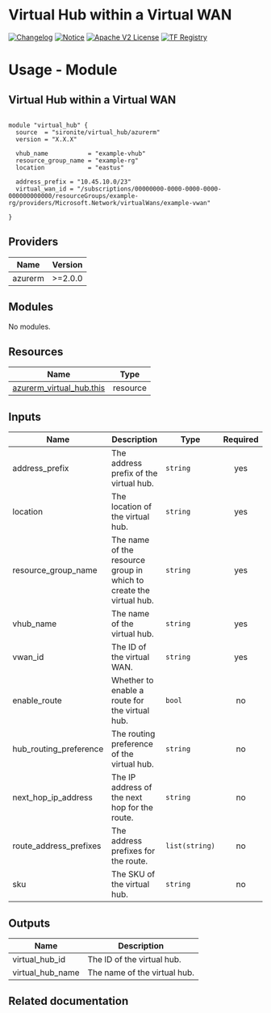 <!-- BEGIN_TF_DOCS -->
 # Virtual Hub within a Virtual WAN
[![Changelog](https://img.shields.io/badge/changelog-release-green.svg)](https://github.com/sironite/terraform-azurerm-virtual_hub/releases/latest) [![Notice](https://img.shields.io/badge/notice-copyright-yellow.svg)](NOTICE) [![Apache V2 License](https://img.shields.io/badge/license-Apache%20V2-orange.svg)](LICENSE) [![TF Registry](https://img.shields.io/badge/terraform-registry-blue.svg)](https://registry.terraform.io/providers/hashicorp/azurerm/latest/docs/resources/virtual_hub)

# Usage - Module

## Virtual Hub within a Virtual WAN

```hcl

module "virtual_hub" {
  source  = "sironite/virtual_hub/azurerm"
  version = "X.X.X"

  vhub_name           = "example-vhub"
  resource_group_name = "example-rg"
  location            = "eastus"

  address_prefix = "10.45.10.0/23"
  virtual_wan_id = "/subscriptions/00000000-0000-0000-0000-000000000000/resourceGroups/example-rg/providers/Microsoft.Network/virtualWans/example-vwan"

}
```

## Providers

| Name | Version |
|------|---------|
| azurerm | >=2.0.0 |

## Modules

No modules.

## Resources

| Name | Type |
|------|------|
| [azurerm_virtual_hub.this](https://registry.terraform.io/providers/hashicorp/azurerm/latest/docs/resources/virtual_hub) | resource |

## Inputs

| Name | Description | Type | Required |
|------|-------------|------|:--------:|
| address\_prefix | The address prefix of the virtual hub. | `string` | yes |
| location | The location of the virtual hub. | `string` | yes |
| resource\_group\_name | The name of the resource group in which to create the virtual hub. | `string` | yes |
| vhub\_name | The name of the virtual hub. | `string` | yes |
| vwan\_id | The ID of the virtual WAN. | `string` | yes |
| enable\_route | Whether to enable a route for the virtual hub. | `bool` | no |
| hub\_routing\_preference | The routing preference of the virtual hub. | `string` | no |
| next\_hop\_ip\_address | The IP address of the next hop for the route. | `string` | no |
| route\_address\_prefixes | The address prefixes for the route. | `list(string)` | no |
| sku | The SKU of the virtual hub. | `string` | no |

## Outputs

| Name | Description |
|------|-------------|
| virtual\_hub\_id | The ID of the virtual hub. |
| virtual\_hub\_name | The name of the virtual hub. |

## Related documentation
<!-- END_TF_DOCS -->